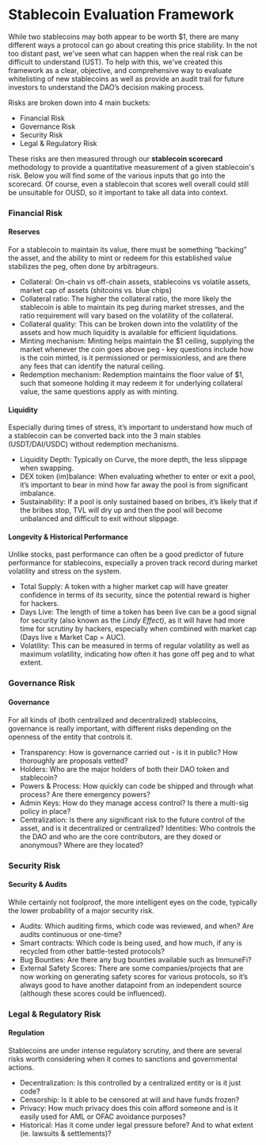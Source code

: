 # Stablecoin Evaluation Framework

While two stablecoins may both appear to be worth $1, there are many different ways a protocol can go about creating this price stability. In the not too distant past, we've seen what can happen when the real risk can be difficult to understand (UST). To help with this, we've created this framework as a clear, objective, and comprehensive way to evaluate whitelisting of new stablecoins as well as provide an audit trail for future investors to understand the DAO’s decision making process.

Risks are broken down into 4 main buckets:

* Financial Risk
* Governance Risk
* Security Risk
* Legal & Regulatory Risk

These risks are then measured through our **stablecoin scorecard** methodology to provide a quantitative measurement of a given stablecoin's risk. Below you will find some of the various inputs that go into the scorecard. Of course, even a stablecoin that scores well overall could still be unsuitable for OUSD, so it important to take all data into context.

### Financial Risk

#### Reserves

For a stablecoin to maintain its value, there must be something “backing” the asset, and the ability to mint or redeem for this established value stabilizes the peg, often done by arbitrageurs.

* Collateral: On-chain vs off-chain assets, stablecoins vs volatile assets, market cap of assets (shitcoins vs. blue chips)
* Collateral ratio: The higher the collateral ratio, the more likely the stablecoin is able to maintain its peg during market stresses, and the ratio requirement will vary based on the volatility of the collateral.&#x20;
* Collateral quality: This can be broken down into the volatility of the assets and how much liquidity is available for efficient liquidations.
* Minting mechanism: Minting helps maintain the $1 ceiling, supplying the market whenever the coin goes above peg - key questions include how is the coin minted, is it permissioned or permissionless, and are there any fees that can identify the natural ceiling.
* Redemption mechanism: Redemption maintains the floor value of $1, such that someone holding it may redeem it for underlying collateral value, the same questions apply as with minting.

#### Liquidity

Especially during times of stress, it’s important to understand how much of a stablecoin can be converted back into the 3 main stables (USDT/DAI/USDC) without redemption mechanisms.&#x20;

* Liquidity Depth: Typically on Curve, the more depth, the less slippage when swapping.
* DEX token (im)balance: When evaluating whether to enter or exit a pool, it’s important to bear in mind how far away the pool is from significant imbalance.
* Sustainability: If a pool is only sustained based on bribes, it’s likely that if the bribes stop, TVL will dry up and then the pool will become unbalanced and difficult to exit without slippage.

#### Longevity & Historical Performance&#x20;

Unlike stocks, past performance can often be a good predictor of future performance for stablecoins, especially a proven track record during market volatility and stress on the system.&#x20;

* Total Supply: A token with a higher market cap will have greater confidence in terms of its security, since the potential reward is higher for hackers.&#x20;
* Days Live: The length of time a token has been live can be a good signal for security (also known as the _Lindy Effect)_, as it will have had more time for scrutiny by hackers, especially when combined with market cap (Days live x Market Cap = AUC).&#x20;
* Volatility: This can be measured in terms of regular volatility as well as maximum volatility, indicating how often it has gone off peg and to what extent.&#x20;

### Governance Risk

#### Governance

For all kinds of (both centralized and decentralized) stablecoins, governance is really important, with different risks depending on the openness of the entity that controls it.&#x20;

* Transparency: How is governance carried out - is it in public? How thoroughly are proposals vetted?&#x20;
* Holders: Who are the major holders of both their DAO token and stablecoin?&#x20;
* Powers & Process: How quickly can code be shipped and through what process? Are there emergency powers?&#x20;
* Admin Keys: How do they manage access control? Is there a multi-sig policy in place?
* Centralization: Is there any significant risk to the future control of the asset, and is it decentralized or centralized? Identities: Who controls the the DAO and who are the core contributors, are they doxed or anonymous? Where are they located?

### Security Risk

#### Security & Audits

While certainly not foolproof, the more intelligent eyes on the code, typically the lower probability of a major security risk.&#x20;

* Audits: Which auditing firms, which code was reviewed, and when? Are audits continuous or one-time?&#x20;
* Smart contracts: Which code is being used, and how much, if any is recycled from other battle-tested protocols?&#x20;
* Bug Bounties: Are there any bug bounties available such as ImmuneFi?&#x20;
* External Safety Scores: There are some companies/projects that are now working on generating safety scores for various protocols, so it’s always good to have another datapoint from an independent source (although these scores could be influenced).&#x20;

### Legal & Regulatory Risk

#### Regulation

Stablecoins are under intense regulatory scrutiny, and there are several risks worth considering when it comes to sanctions and governmental actions.&#x20;

* Decentralization: Is this controlled by a centralized entity or is it just code?
* Censorship: Is it able to be censored at will and have funds frozen?&#x20;
* Privacy: How much privacy does this coin afford someone and is it easily used for AML or OFAC avoidance purposes?&#x20;
* Historical: Has it come under legal pressure before? And to what extent (ie. lawsuits & settlements)?
